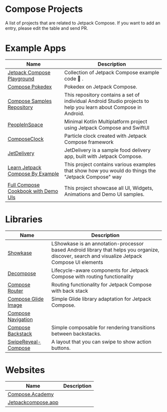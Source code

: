 # Compose Projects
A list of projects that are related to Jetpack Compose. If you want to add an entry, please edit the table and send PR.

# Example Apps

| Name                                    | Description  |
| ----------------------------------------- | ------------------------------------ |
| [Jetpack Compose Playground](https://github.com/Foso/Jetpack-Compose-Playground)  		    | Collection of Jetpack Compose example code :rocket: .  |
| [Compose Pokedex](https://github.com/zsoltk/compose-pokedex)  		    | Pokedex on Jetpack Compose.  |
| [Compose Samples Repository](https://github.com/android/compose-samples)  		    | This repository contains a set of individual Android Studio projects to help you learn about Compose in Android.  |
| [PeopleInSpace](https://github.com/joreilly/PeopleInSpace)  		    | Minimal Kotlin Multiplatform project using Jetpack Compose and SwiftUI|
| [ComposeClock](https://github.com/adibfara/composeclock)  		    | Particle clock created with Jetpack Compose framework |
| [JetDelivery](https://github.com/vipulasri/JetDelivery)  		    | JetDelivery is a sample food delivery app, built with Jetpack Compose.|
| [Learn Jetpack Compose By Example](https://github.com/vinaygaba/Learn-Jetpack-Compose-By-Example)  		    | This project contains various examples that show how you would do things the "Jetpack Compose" way|
| [Full Compose Cookbook with Demo UIs](https://github.com/Gurupreet/ComposeCookBook)  		  | This project showcase all UI, Widgets, Animations and Demo UI samples.



# Libraries

| Name                                    | Description  |
| ----------------------------------------- | ------------------------------------ |
| [Showkase](https://github.com/airbnb/Showkase)  		    | LShowkase is an annotation-processor based Android library that helps you organize, discover, search and visualize Jetpack Compose UI elements  |
| [Decompose](https://github.com/arkivanov/Decompose)  		    | Lifecycle-aware components for Jetpack Compose with routing functionality |
| [Compose Router](https://github.com/zsoltk/compose-router)  		    | Routing functionality for Jetpack Compose with back stack |
| [Compose Glide Image](https://github.com/mvarnagiris/compose-glide-image)  		    | Simple Glide library adaptation for Jetpack Compose.  |
| [Compose Navigation](https://github.com/mvarnagiris/compose-navigation)  		    |  |
| [Compose Backstack](https://github.com/zach-klippenstein/compose-backstack)  		    | Simple composable for rendering transitions between backstacks.|
| [SwipeReveal-Compose](https://github.com/kacmacuna/SwipeReveal-Compose)  		    | A layout that you can swipe to show action buttons.|


# Websites

| Name                                    | Description  |
| ----------------------------------------- | ------------------------------------ |
| [Compose.Academy](https://compose.academy/)  		    |  |
| [Jetpackcompose.app](https://Jetpackcompose.app)  		    |  |
